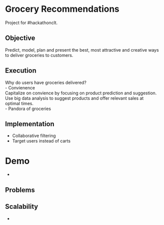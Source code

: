 # Grocery Recommendations
Project for #hackathonclt.

## Objective
Predict, model, plan and present the best, most attractive and creative ways to deliver groceries to customers.

## Execution
Why do users have groceries delivered?  
	- Convienence  
Capitalize on convience by focusing on product prediction and suggestion.  
Use big data analysis to suggest products and offer relevant sales at optimal times.  
	- Pandora of groceries

## Implementation
- Collaborative filtering  
- Target users instead of carts  

# Demo
- 

## Problems

## Scalability
- 
